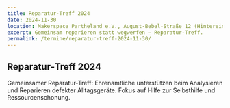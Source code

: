 ```yaml
---
title: Reparatur‑Treff 2024
date: 2024-11-30
location: Makerspace Partheland e.V., August-Bebel-Straße 12 (Hintereingang, 1.OG), 04824 Beucha
excerpt: Gemeinsam reparieren statt wegwerfen – Reparatur‑Treff.
permalink: /termine/reparatur-treff-2024-11-30/
---
```

## Reparatur‑Treff 2024

Gemeinsamer Reparatur‑Treff: Ehrenamtliche unterstützen beim Analysieren und Reparieren defekter Alltagsgeräte. Fokus auf Hilfe zur Selbsthilfe und Ressourcenschonung.
